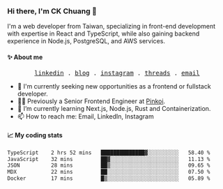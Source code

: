 ### Hi there, I'm CK Chuang 👋

I'm a web developer from Taiwan, specializing in front-end development with expertise in React and TypeScript, while also gaining backend experience in Node.js, PostgreSQL, and AWS services.

#### ✨ About me

<p align="center">
  <samp>
    <a href="https://www.linkedin.com/in/ckchuang">linkedin</a> .
    <a href="https://www.codefarmer.tw/">blog</a> .
    <a href="https://www.instagram.com/codefarmer.tw/">instagram</a> .
    <a href="https://www.threads.net/@codefarmer.tw">threads</a> .
    <a href="mailto:dissaivent@gmail.com">email</a>
  </samp>
</p>

- 🔭 I'm currently seeking new opportunities as a frontend or fullstack developer.
- 👨‍💻 Previously a Senior Frontend Engineer at [Pinkoi](https://www.pinkoi.com/).
- 🌱 I’m currently learning Next.js, Node.js, Rust and Containerization.
- 📫 How to reach me: Email, LinkedIn, Instagram

#### 📈 My coding stats

<!-- ![CK's GitHub stats](https://github-readme-stats.vercel.app/api?username=ckchuang-dev&show_icons=true&count_private=false&custom_title=My%20GitHub%20Stats%20&theme=dracula) -->

<!--START_SECTION:waka-->

```txt
TypeScript    2 hrs 52 mins   ██████████████▓░░░░░░░░░░   58.40 %
JavaScript    32 mins         ██▓░░░░░░░░░░░░░░░░░░░░░░   11.13 %
JSON          28 mins         ██▒░░░░░░░░░░░░░░░░░░░░░░   09.65 %
MDX           22 mins         ██░░░░░░░░░░░░░░░░░░░░░░░   07.50 %
Docker        17 mins         █▒░░░░░░░░░░░░░░░░░░░░░░░   05.89 %
```

<!--END_SECTION:waka-->
